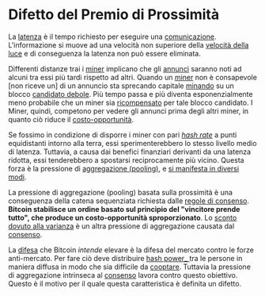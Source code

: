 # Difetto del Premio di Prossimità



La [latenza]() è il tempo richiesto per eseguire una [comunicazione](). L'informazione si muove ad una velocità non superiore della [velocità della luce]() e di conseguenza la latenza non può essere eliminata.

Differenti distanze trai i [miner]() implicano che gli [annunci]() saranno noti ad alcuni tra essi più tardi rispetto ad altri. Quando un [miner]() non è consapevole [non riceve un] di un annuncio sta sprecando capitale [minando]() su un blocco [candidato debole](). Più tempo passa e più diventa esponenzialmente meno probabile che un miner sia [ricompensato]() per tale blocco candidato. I Miner, quindi, competono per  vedere gli annunci prima degli altri miner, in quanto ciò riduce il [costo-opportunità]().

Se fossimo in condizione di disporre i miner con pari [_hash rate_]() a punti equidistanti intorno alla terra, essi sperimenterebbero lo stesso livello medio di latenza. Tuttavia, a causa dai benefici finanziari derivanti da una latenza ridotta, essi tenderebbero a spostarsi reciprocamente più vicino. Questa forza è la pressione di [aggregazione (pooling)](), e [si manifesta in diversi modi]().

La pressione di aggregazione (pooling) basata sulla prossimità è una conseguenza della catena sequenziata richiesta dalle [regole di consenso](). **Bitcoin stabilisce un ordine basato sul principio del "vincitore prende tutto", che produce un costo-opportunità sproporzionato**. Lo [sconto dovuto alla varianza]() è un altra pressione di aggregazione causata dal [consenso]().

La [difesa]() che Bitcoin _intende_ elevare è la difesa del mercato contro le forze anti-mercato. Per fare ciò deve distribuire [hash power_ ]() tra le persone in maniera diffusa in modo che sia difficile da [cooptare]().  Tuttavia la pressione di aggregazione intrinseca al [consenso]() lavora contro questo obiettivo. Questo è il motivo per il quale questa caratteristica è definita un difetto.







